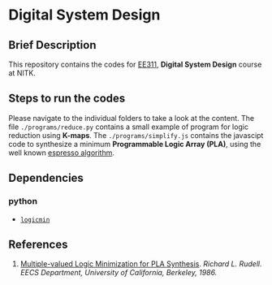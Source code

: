 # Digital System Design 
## Brief Description 
This repository contains the codes for [EE311](https://eee.nitk.ac.in/course/digital-system-design-ee311), **Digital System Design** course at NITK. 
## Steps to run the codes
Please navigate to the individual folders to take a look at the content. The file `./programs/reduce.py` contains a small example of program for logic reduction using **K-maps**. The `./programs/simplify.js` contains the javascipt code to synthesize a minimum **Programmable Logic Array (PLA)**, using the well known [espresso algorithm](https://courses.cs.washington.edu/courses/cse467/98au/espresso/espresso.html). 
## Dependencies
### python
- [`logicmin`](https://pypi.org/project/logicmin/)
## References
1. [Multiple-valued Logic Minimization for PLA Synthesis](https://www2.eecs.berkeley.edu/Pubs/TechRpts/1986/ERL-86-65.pdf). _Richard L. Rudell. EECS Department, University of California, Berkeley, 1986._
